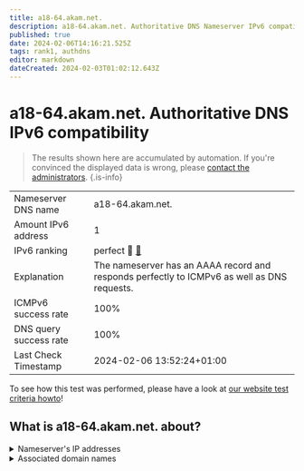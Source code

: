 ```yaml
---
title: a18-64.akam.net.
description: a18-64.akam.net. Authoritative DNS Nameserver IPv6 compatibility
published: true
date: 2024-02-06T14:16:21.525Z
tags: rank1, authdns
editor: markdown
dateCreated: 2024-02-03T01:02:12.643Z
---
```


# a18-64.akam.net. Authoritative DNS IPv6 compatibility

> The results shown here are accumulated by automation. If you're convinced the displayed data is wrong, please [contact the administrators](/howto/chat). 
{.is-info}




|   |   |
| - | - |
| Nameserver DNS name | a18-64.akam.net.
| Amount IPv6 address | 1
| IPv6 ranking | perfect :1st_place_medal: [🔗](/howto/ranking) |
| Explanation | The nameserver has an AAAA record and responds perfectly to ICMPv6 as well as DNS requests. |
| ICMPv6 success rate | 100%|
| DNS query success rate | 100% |
| Last Check Timestamp | 2024-02-06 13:52:24+01:00 |

To see how this test was performed, please have a look at [our website test criteria howto](/howto/testcriteria/authdns)!


## What is a18-64.akam.net. about?




<details>
<summary>Nameserver's IP addresses</summary>

2600:1480:4800::40

</details>



<details>
<summary>Associated domain names</summary>

www.credit-agricole.fr

www.intuit.com

</details>
